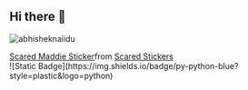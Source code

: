 ## Hi there 👋
<p align="left"> <img src="https://github-readme-stats.vercel.app/api?username=DmitriyChekarev&show_icons=true&theme=gotham" alt="abhisheknaiidu" />
<div class="tenor-gif-embed" data-postid="24161767" data-share-method="host" data-aspect-ratio="1" data-width="100%">
<a href="https://tenor.com/view/scared-maddie-back-to-the-outback-oh-no-frightened-gif-24161767">Scared Maddie Sticker</a>from <a href="https://tenor.com/search/scared-stickers">Scared Stickers</a></div> <script type="text/javascript" async src="https://tenor.com/embed.js"></script>
![Static Badge](https://img.shields.io/badge/py-python-blue?style=plastic&logo=python)
